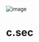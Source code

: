 ![image](https://github.com/ihebbennaceur/c.sec/assets/129274519/62f4a31f-c12f-4452-917e-9f2448248f08)
# c.sec

